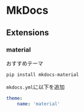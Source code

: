 # MkDocs

## Extensions

### material

おすすめテーマ

```bash
pip install mkdocs-material
```

`mkdocs.yml`に以下を追加

```yml
theme:
    name: 'material'
```
